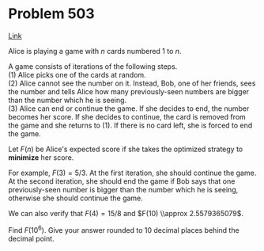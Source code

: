 # Problem 503

[Link](https://projecteuler.net/problem=503)

Alice is playing a game with $n$ cards numbered $1$ to $n$.

A game consists of iterations of the following steps.  
(1) Alice picks one of the cards at random.  
(2) Alice cannot see the number on it. Instead, Bob, one of her friends, sees the number and tells Alice how many previously-seen numbers are bigger than the number which he is seeing.  
(3) Alice can end or continue the game. If she decides to end, the number becomes her score. If she decides to continue, the card is removed from the game and she returns to (1). If there is no card left, she is forced to end the game.  

Let $F(n)$ be Alice's expected score if she takes the optimized strategy to **minimize** her score.

For example, $F(3) = 5/3$. At the first iteration, she should continue the game. At the second iteration, she should end the game if Bob says that one previously-seen number is bigger than the number which he is seeing, otherwise she should continue the game.

We can also verify that $F(4) = 15/8$ and $F(10) \\approx 2.5579365079$.

Find $F(10^6)$. Give your answer rounded to $10$ decimal places behind the decimal point.